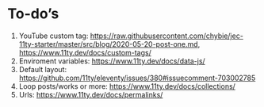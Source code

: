 # To-do’s

1. YouTube custom tag: https://raw.githubusercontent.com/chybie/jec-11ty-starter/master/src/blog/2020-05-20-post-one.md, https://www.11ty.dev/docs/custom-tags/
2. Enviroment variables: https://www.11ty.dev/docs/data-js/
3. Default layout: https://github.com/11ty/eleventy/issues/380#issuecomment-703002785
4. Loop posts/works or more: https://www.11ty.dev/docs/collections/
5. Urls: https://www.11ty.dev/docs/permalinks/